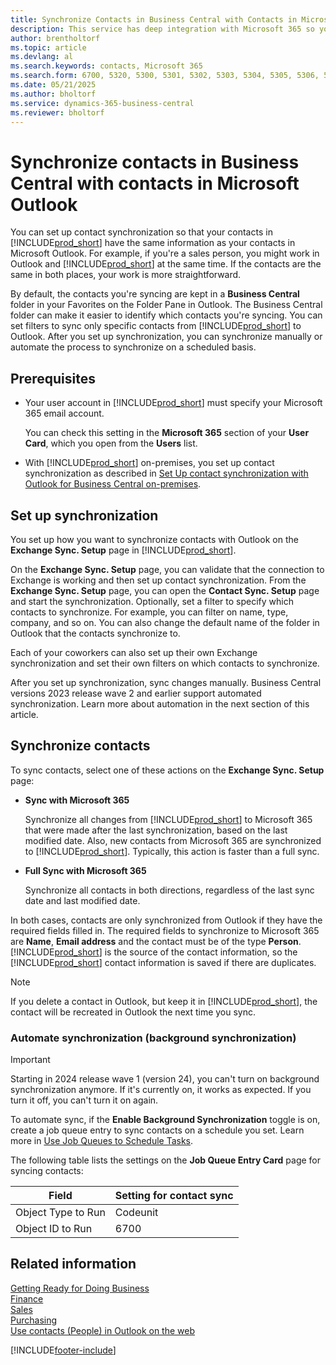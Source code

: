 ```yaml
---
title: Synchronize Contacts in Business Central with Contacts in Microsoft Outlook
description: This service has deep integration with Microsoft 365 so you can share contacts between Outlook and Business Central.
author: brentholtorf
ms.topic: article
ms.devlang: al
ms.search.keywords: contacts, Microsoft 365
ms.search.form: 6700, 5320, 5300, 5301, 5302, 5303, 5304, 5305, 5306, 5307, 5308, 5309, 5310, 5311 
ms.date: 05/21/2025
ms.author: bholtorf
ms.service: dynamics-365-business-central
ms.reviewer: bholtorf
---
```

# Synchronize contacts in Business Central with contacts in Microsoft Outlook

You can set up contact synchronization so that your contacts in [!INCLUDE[prod_short](includes/prod_short.md)] have the same information as your contacts in Microsoft Outlook. For example, if you're a sales person, you might work in Outlook and [!INCLUDE[prod_short](includes/prod_short.md)] at the same time. If the contacts are the same in both places, your work is more straightforward.  

By default, the contacts you're syncing are kept in a **Business Central** folder in your Favorites on the Folder Pane in Outlook. The Business Central folder can make it easier to identify which contacts you're syncing. You can set filters to sync only specific contacts from [!INCLUDE[prod_short](includes/prod_short.md)] to Outlook. After you set up synchronization, you can synchronize manually or automate the process to synchronize on a scheduled basis.  

## Prerequisites

- Your user account in [!INCLUDE[prod_short](includes/prod_short.md)] must specify your Microsoft 365 email account.

  You can check this setting in the **Microsoft 365** section of your **User Card**, which you open from the **Users** list.
- With [!INCLUDE[prod_short](includes/prod_short.md)] on-premises, you set up contact synchronization as described in [Set Up contact synchronization with Outlook for Business Central on-premises](admin-contact-sync-setup-onprem.md).

## Set up synchronization

You set up how you want to synchronize contacts with Outlook on the **Exchange Sync. Setup** page in [!INCLUDE[prod_short](includes/prod_short.md)]. 

On the **Exchange Sync. Setup** page, you can validate that the connection to Exchange is working and then set up contact synchronization. From the **Exchange Sync. Setup** page, you can open the **Contact Sync. Setup** page and start the synchronization. Optionally, set a filter to specify which contacts to synchronize. For example, you can filter on name, type, company, and so on. You can also change the default name of the folder in Outlook that the contacts synchronize to.  

Each of your coworkers can also set up their own Exchange synchronization and set their own filters on which contacts to synchronize.  

After you set up synchronization, sync changes manually. Business Central versions 2023 release wave 2 and earlier support automated synchronization. Learn more about automation in the next section of this article.

## Synchronize contacts

To sync contacts, select one of these actions on the **Exchange Sync. Setup** page:

- **Sync with Microsoft 365**

  Synchronize all changes from [!INCLUDE[prod_short](includes/prod_short.md)] to Microsoft 365 that were made after the last synchronization, based on the last modified date. Also, new contacts from Microsoft 365 are synchronized to [!INCLUDE[prod_short](includes/prod_short.md)]. Typically, this action is faster than a full sync. 

- **Full Sync with Microsoft 365**

  Synchronize all contacts in both directions, regardless of the last sync date and last modified date.  

In both cases, contacts are only synchronized from Outlook if they have the required fields filled in. The required fields to synchronize to Microsoft 365 are **Name**, **Email address** and the contact must be of the type **Person**. [!INCLUDE[prod_short](includes/prod_short.md)] is the source of the contact information, so the [!INCLUDE[prod_short](includes/prod_short.md)] contact information is saved if there are duplicates.  

> [!NOTE]
> If you delete a contact in Outlook, but keep it in [!INCLUDE[prod_short](includes/prod_short.md)], the contact will be recreated in Outlook the next time you sync.

### Automate synchronization (background synchronization)

> [!IMPORTANT]
> Starting in 2024 release wave 1 (version 24), you can't turn on background synchronization anymore. If it's currently on, it works as expected. If you turn it off, you can't turn it on again.

To automate sync, if the **Enable Background Synchronization** toggle is on, create a job queue entry to sync contacts on a schedule you set. Learn more in [Use Job Queues to Schedule Tasks](admin-job-queues-schedule-tasks.md).

The following table lists the settings on the **Job Queue Entry Card** page for syncing contacts:

|Field|Setting for contact sync|
|-----|-----|
|Object Type to Run|Codeunit|
|Object ID to Run|6700|

## Related information

[Getting Ready for Doing Business](ui-get-ready-business.md)  
[Finance](finance.md)  
[Sales](sales-manage-sales.md)  
[Purchasing](purchasing-manage-purchasing.md)  
[Use contacts (People) in Outlook on the web](https://support.office.com/article/Using-contacts-People-in-Outlook-on-the-web-1e3438c7-26b2-420c-87de-3cea9d31b5cb?appver=OWB150)  


[!INCLUDE[footer-include](includes/footer-banner.md)]
